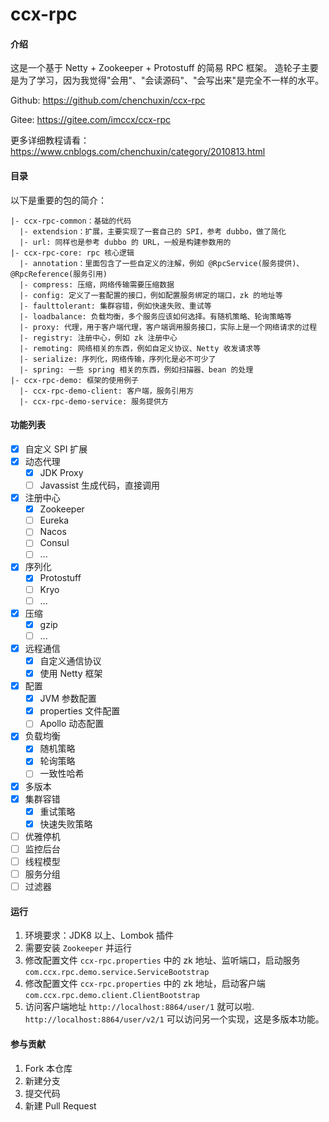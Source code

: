 # ccx-rpc

#### 介绍
这是一个基于 Netty + Zookeeper + Protostuff 的简易 RPC 框架。
造轮子主要是为了学习，因为我觉得"会用"、"会读源码"、"会写出来"是完全不一样的水平。

Github: https://github.com/chenchuxin/ccx-rpc

Gitee: https://gitee.com/imccx/ccx-rpc

更多详细教程请看：https://www.cnblogs.com/chenchuxin/category/2010813.html

#### 目录
以下是重要的包的简介：
```
|- ccx-rpc-common：基础的代码
  |- extendsion：扩展，主要实现了一套自己的 SPI，参考 dubbo，做了简化
  |- url: 同样也是参考 dubbo 的 URL，一般是构建参数用的
|- ccx-rpc-core: rpc 核心逻辑
  |- annotation：里面包含了一些自定义的注解，例如 @RpcService(服务提供)、@RpcReference(服务引用)
  |- compress: 压缩，网络传输需要压缩数据
  |- config: 定义了一套配置的接口，例如配置服务绑定的端口，zk 的地址等
  |- faulttolerant: 集群容错，例如快速失败、重试等
  |- loadbalance: 负载均衡，多个服务应该如何选择。有随机策略、轮询策略等
  |- proxy: 代理，用于客户端代理，客户端调用服务接口，实际上是一个网络请求的过程
  |- registry: 注册中心，例如 zk 注册中心
  |- remoting: 网络相关的东西，例如自定义协议、Netty 收发请求等
  |- serialize: 序列化，网络传输，序列化是必不可少了
  |- spring: 一些 spring 相关的东西，例如扫描器、bean 的处理
|- ccx-rpc-demo: 框架的使用例子
  |- ccx-rpc-demo-client: 客户端，服务引用方
  |- ccx-rpc-demo-service: 服务提供方
```

#### 功能列表
- [x] 自定义 SPI 扩展
- [x] 动态代理
    - [x] JDK Proxy
    - [ ] Javassist 生成代码，直接调用
- [x] 注册中心
    - [x] Zookeeper
    - [ ] Eureka
    - [ ] Nacos
    - [ ] Consul
    - [ ] ...
- [x] 序列化
    - [x] Protostuff
    - [ ] Kryo
    - [ ] ...
- [x] 压缩
    - [x] gzip
    - [ ] ...
- [x] 远程通信
    - [x] 自定义通信协议
    - [x] 使用 Netty 框架
- [x] 配置
    - [x] JVM 参数配置
    - [x] properties 文件配置
    - [ ] Apollo 动态配置
- [x] 负载均衡
    - [x] 随机策略
    - [x] 轮询策略
    - [ ] 一致性哈希
- [x] 多版本
- [x] 集群容错
    - [x] 重试策略
    - [x] 快速失败策略
- [ ] 优雅停机
- [ ] 监控后台
- [ ] 线程模型
- [ ] 服务分组
- [ ] 过滤器

#### 运行
1. 环境要求：JDK8 以上、Lombok 插件
2. 需要安装 `Zookeeper` 并运行
3. 修改配置文件 `ccx-rpc.properties` 中的 zk 地址、监听端口，启动服务 `com.ccx.rpc.demo.service.ServiceBootstrap`
4. 修改配置文件 `ccx-rpc.properties` 中的 zk 地址，启动客户端 `com.ccx.rpc.demo.client.ClientBootstrap`
5. 访问客户端地址 `http://localhost:8864/user/1` 就可以啦. `http://localhost:8864/user/v2/1` 可以访问另一个实现，这是多版本功能。

#### 参与贡献
1.  Fork 本仓库
2.  新建分支
3.  提交代码
4.  新建 Pull Request
